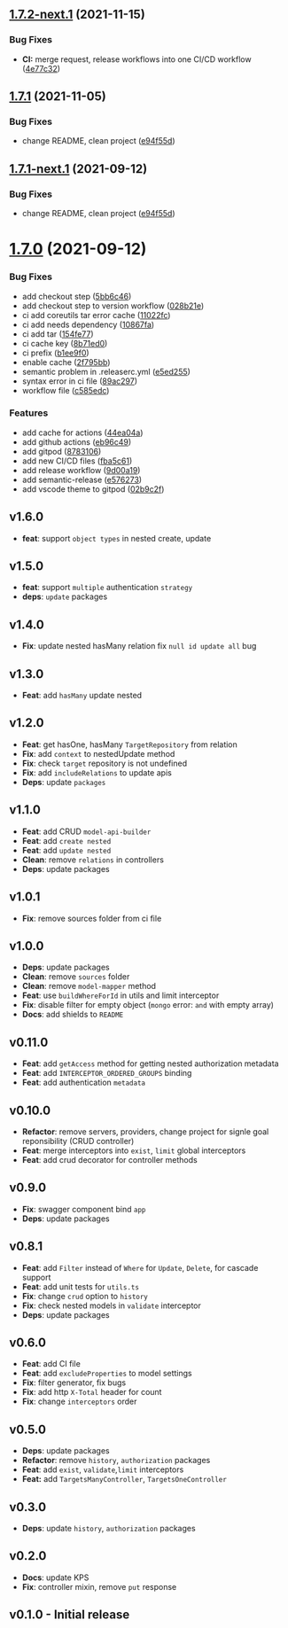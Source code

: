 ## [1.7.2-next.1](https://github.com/loopback4/loopback-component-crud/compare/1.7.1...1.7.2-next.1) (2021-11-15)


### Bug Fixes

* **CI:** merge request, release workflows into one CI/CD workflow ([4e77c32](https://github.com/loopback4/loopback-component-crud/commit/4e77c3237a5bd404d4326f1ee8c8a72578535689))

## [1.7.1](https://github.com/loopback4/loopback-component-crud/compare/1.7.0...1.7.1) (2021-11-05)


### Bug Fixes

* change README, clean project ([e94f55d](https://github.com/loopback4/loopback-component-crud/commit/e94f55d14007714f28693214334bc5dafe914ba8))

## [1.7.1-next.1](https://github.com/loopback4/loopback-component-crud/compare/1.7.0...1.7.1-next.1) (2021-09-12)


### Bug Fixes

* change README, clean project ([e94f55d](https://github.com/loopback4/loopback-component-crud/commit/e94f55d14007714f28693214334bc5dafe914ba8))

# [1.7.0](https://github.com/loopback4/loopback-component-crud/compare/1.6.0...1.7.0) (2021-09-12)


### Bug Fixes

* add checkout step ([5bb6c46](https://github.com/loopback4/loopback-component-crud/commit/5bb6c46ee086cf687298142a5e3b6b89533b476b))
* add checkout step to version workflow ([028b21e](https://github.com/loopback4/loopback-component-crud/commit/028b21eae031d51dff5a6750a9d60e5652f4018d))
* ci add coreutils tar error cache ([11022fc](https://github.com/loopback4/loopback-component-crud/commit/11022fc4801240c19d82d1fd684438aa8a23b61c))
* ci add needs dependency ([10867fa](https://github.com/loopback4/loopback-component-crud/commit/10867fa3f0d3cf469765e7d5caf903d084a67545))
* ci add tar ([154fe77](https://github.com/loopback4/loopback-component-crud/commit/154fe771c872f594409af0d08f9688994dd8a897))
* ci cache key ([8b71ed0](https://github.com/loopback4/loopback-component-crud/commit/8b71ed08a3d4c9cc9f59b0b79a9ed32bd8f05102))
* ci prefix ([b1ee9f0](https://github.com/loopback4/loopback-component-crud/commit/b1ee9f0f0a88031a011805c58d80fe0f6664faa0))
* enable cache ([2f795bb](https://github.com/loopback4/loopback-component-crud/commit/2f795bb3e169a001d83e3fd4b989d5b4c0006d6c))
* semantic problem in .releaserc.yml ([e5ed255](https://github.com/loopback4/loopback-component-crud/commit/e5ed255c5a888bab1e77c3e957aa2e987400456c))
* syntax error in ci file ([89ac297](https://github.com/loopback4/loopback-component-crud/commit/89ac2979a9279783245c570b8e6bc580a526f78c))
* workflow file ([c585edc](https://github.com/loopback4/loopback-component-crud/commit/c585edc3f2e03be9bfb3226d559b53c426fcdebc))


### Features

* add cache for actions ([44ea04a](https://github.com/loopback4/loopback-component-crud/commit/44ea04a2896e1c8c690d9d08ee1ed3a707fd75f9))
* add github actions ([eb96c49](https://github.com/loopback4/loopback-component-crud/commit/eb96c49b018a9293af73768461bd18cba29c8c7b))
* add gitpod ([8783106](https://github.com/loopback4/loopback-component-crud/commit/87831063ca1b560979ab8c60b81256352b287ed5))
* add new CI/CD files ([fba5c61](https://github.com/loopback4/loopback-component-crud/commit/fba5c61e4073fca34794c1d13607f1b0f99400c6))
* add release workflow ([9d00a19](https://github.com/loopback4/loopback-component-crud/commit/9d00a199c3e625409b82a439eb6dcbd4a7f7fdd4))
* add semantic-release ([e576273](https://github.com/loopback4/loopback-component-crud/commit/e576273555030202d988ab2c6bab25e610353de2))
* add vscode theme to gitpod ([02b9c2f](https://github.com/loopback4/loopback-component-crud/commit/02b9c2f40408d6360f97c992477087784a05493a))

## v1.6.0

-   **feat**: support `object types` in nested create, update

## v1.5.0

-   **feat**: support `multiple` authentication `strategy`
-   **deps**: `update` packages

## v1.4.0

-   **Fix**: update nested hasMany relation fix `null id update all` bug

## v1.3.0

-   **Feat**: add `hasMany` update nested

## v1.2.0

-   **Feat**: get hasOne, hasMany `TargetRepository` from relation
-   **Fix**: add `context` to nestedUpdate method
-   **Fix**: check `target` repository is not undefined
-   **Fix**: add `includeRelations` to update apis
-   **Deps**: update `packages`

## v1.1.0

-   **Feat**: add CRUD `model-api-builder`
-   **Feat**: add `create nested`
-   **Feat**: add `update nested`
-   **Clean**: remove `relations` in controllers
-   **Deps**: update packages

## v1.0.1

-   **Fix**: remove sources folder from ci file

## v1.0.0

-   **Deps**: update packages
-   **Clean**: remove `sources` folder
-   **Clean**: remove `model-mapper` method
-   **Feat**: use `buildWhereForId` in utils and limit interceptor
-   **Fix**: disable filter for empty object (`mongo` error: `and` with empty array)
-   **Docs**: add shields to `README`

## v0.11.0

-   **Feat**: add `getAccess` method for getting nested authorization metadata
-   **Feat**: add `INTERCEPTOR_ORDERED_GROUPS` binding
-   **Feat**: add authentication `metadata`

## v0.10.0

-   **Refactor**: remove servers, providers, change project for signle goal reponsibility (CRUD controller)
-   **Feat**: merge interceptors into `exist`, `limit` global interceptors
-   **Feat**: add crud decorator for controller methods

## v0.9.0

-   **Fix**: swagger component bind `app`
-   **Deps**: update packages

## v0.8.1

-   **Feat**: add `Filter` instead of `Where` for `Update`, `Delete`, for cascade support
-   **Feat**: add unit tests for `utils.ts`
-   **Fix**: change `crud` option to `history`
-   **Fix**: check nested models in `validate` interceptor
-   **Deps**: update packages

## v0.6.0

-   **Feat**: add CI file
-   **Feat**: add `excludeProperties` to model settings
-   **Fix**: filter generator, fix bugs
-   **Fix**: add http `X-Total` header for count
-   **Fix**: change `interceptors` order

## v0.5.0

-   **Deps**: update packages
-   **Refactor**: remove `history`, `authorization` packages
-   **Feat**: add `exist`, `validate`,`limit` interceptors
-   **Feat:** add `TargetsManyController`, `TargetsOneController`

## v0.3.0

-   **Deps**: update `history`, `authorization` packages

## v0.2.0

-   **Docs**: update KPS
-   **Fix**: controller mixin, remove `put` response

## v0.1.0 - Initial release
